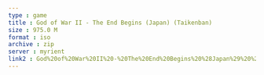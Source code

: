 ```yaml
---
type : game
title : God of War II - The End Begins (Japan) (Taikenban)
size : 975.0 M
format : iso
archive : zip
server : myrient
link2 : God%20of%20War%20II%20-%20The%20End%20Begins%20%28Japan%29%20%28Taikenban%29
---
```

